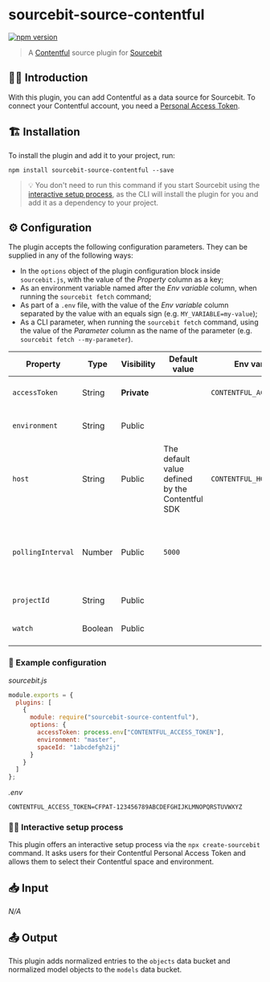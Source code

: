 # sourcebit-source-contentful

[![npm version](https://badge.fury.io/js/sourcebit-source-contentful.svg)](https://badge.fury.io/js/sourcebit-source-contentful)

> A [Contentful](https://contentful.com) source plugin for [Sourcebit](https://github.com/stackbithq/sourcebit)

## 👩‍🏫 Introduction

With this plugin, you can add Contentful as a data source for Sourcebit. To connect your Contentful account, you need a [Personal Access Token](https://www.contentful.com/r/knowledgebase/personal-access-tokens/).

## 🏗 Installation

To install the plugin and add it to your project, run:

```
npm install sourcebit-source-contentful --save
```

> 💡 You don't need to run this command if you start Sourcebit using the [interactive setup process](#%EF%B8%8F-interactive-setup-process), as the CLI will install the plugin for you and add it as a dependency to your project.

## ⚙️ Configuration

The plugin accepts the following configuration parameters. They can be supplied in any of the following ways:

- In the `options` object of the plugin configuration block inside `sourcebit.js`, with the value of the _Property_ column as a key;
- As an environment variable named after the _Env variable_ column, when running the `sourcebit fetch` command;
- As part of a `.env` file, with the value of the _Env variable_ column separated by the value with an equals sign (e.g. `MY_VARIABLE=my-value`);
- As a CLI parameter, when running the `sourcebit fetch` command, using the value of the _Parameter_ column as the name of the parameter (e.g. `sourcebit fetch --my-parameter`).

| Property          | Type    | Visibility  | Default value                                   | Env variable              | Parameter | Description                                                                                                                                                                    |
| ----------------- | ------- | ----------- | ----------------------------------------------- | ------------------------- | --------- | ------------------------------------------------------------------------------------------------------------------------------------------------------------------------------ |
| `accessToken`     | String  | **Private** |                                                 | `CONTENTFUL_ACCESS_TOKEN` |           | The Contentful Personal Access Token.                                                                                                                                          |
| `environment`     | String  | Public      |                                                 |                           |           | The name of the Contentful [space environment](https://www.contentful.com/faq/environments/).                                                                                  |
| `host`            | String  | Public      | The default value defined by the Contentful SDK | `CONTENTFUL_HOST`         |           | The value of the `host` option of the [Contentful SDK](https://contentful.github.io/contentful.js/contentful/7.13.1/). Set to `preview.contentful.com` to use the Preview API. |
| `pollingInterval` | Number  | Public      | `5000`                                          |                           |           | The interval of time (in milliseconds) between API calls to Contentful to poll for content changes. Only applicable when `watch` is enabled.                                   |
| `projectId`       | String  | Public      |                                                 |                           |           | The ID of the Contentful [space](https://www.contentful.com/r/knowledgebase/spaces-and-organizations/).                                                                        |
| `watch`           | Boolean | Public      |                                                 |                           | `watch`   | Whether to poll Contentful for content changes.                                                                                                                                |

### 👀 Example configuration

_sourcebit.js_

```js
module.exports = {
  plugins: [
    {
      module: require("sourcebit-source-contentful"),
      options: {
        accessToken: process.env["CONTENTFUL_ACCESS_TOKEN"],
        environment: "master",
        spaceId: "1abcdefgh2ij"
      }
    }
  ]
};
```

_.env_

```
CONTENTFUL_ACCESS_TOKEN=CFPAT-123456789ABCDEFGHIJKLMNOPQRSTUVWXYZ
```

### 🧞‍♂️ Interactive setup process

This plugin offers an interactive setup process via the `npx create-sourcebit` command. It asks users for their Contentful Personal Access Token and allows them to select their Contentful space and environment.

## 📥 Input

_N/A_

## 📤 Output

This plugin adds normalized entries to the `objects` data bucket and normalized model objects to the `models` data bucket.
